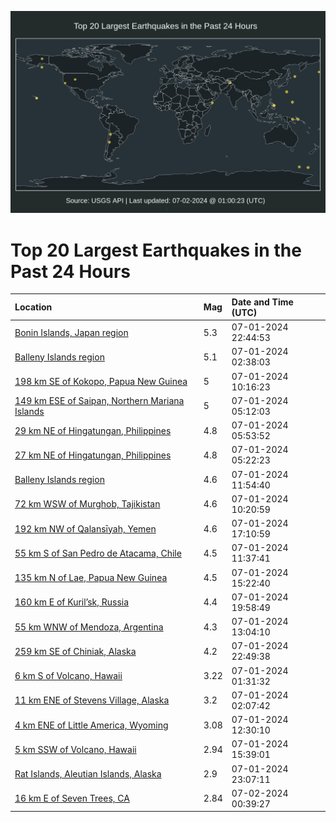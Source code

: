 ![Map](./map.png)

# Top 20 Largest Earthquakes in the Past 24 Hours

| Location | Mag | Date and Time (UTC) |
|:---|:---|:---|
| [Bonin Islands, Japan region](https://earthquake.usgs.gov/earthquakes/eventpage/us6000n9pu) | 5.3 | 07-01-2024 22:44:53 |
| [Balleny Islands region](https://earthquake.usgs.gov/earthquakes/eventpage/us6000n9iu) | 5.1 | 07-01-2024 02:38:03 |
| [198 km SE of Kokopo, Papua New Guinea](https://earthquake.usgs.gov/earthquakes/eventpage/us6000n9k8) | 5 | 07-01-2024 10:16:23 |
| [149 km ESE of Saipan, Northern Mariana Islands](https://earthquake.usgs.gov/earthquakes/eventpage/us6000n9jh) | 5 | 07-01-2024 05:12:03 |
| [29 km NE of Hingatungan, Philippines](https://earthquake.usgs.gov/earthquakes/eventpage/us6000n9jl) | 4.8 | 07-01-2024 05:53:52 |
| [27 km NE of Hingatungan, Philippines](https://earthquake.usgs.gov/earthquakes/eventpage/us6000n9jj) | 4.8 | 07-01-2024 05:22:23 |
| [Balleny Islands region](https://earthquake.usgs.gov/earthquakes/eventpage/us6000n9kg) | 4.6 | 07-01-2024 11:54:40 |
| [72 km WSW of Murghob, Tajikistan](https://earthquake.usgs.gov/earthquakes/eventpage/us6000n9k9) | 4.6 | 07-01-2024 10:20:59 |
| [192 km NW of Qalansīyah, Yemen](https://earthquake.usgs.gov/earthquakes/eventpage/us6000n9m4) | 4.6 | 07-01-2024 17:10:59 |
| [55 km S of San Pedro de Atacama, Chile](https://earthquake.usgs.gov/earthquakes/eventpage/us6000n9ke) | 4.5 | 07-01-2024 11:37:41 |
| [135 km N of Lae, Papua New Guinea](https://earthquake.usgs.gov/earthquakes/eventpage/us6000n9le) | 4.5 | 07-01-2024 15:22:40 |
| [160 km E of Kuril’sk, Russia](https://earthquake.usgs.gov/earthquakes/eventpage/us6000n9nz) | 4.4 | 07-01-2024 19:58:49 |
| [55 km WNW of Mendoza, Argentina](https://earthquake.usgs.gov/earthquakes/eventpage/us6000n9kn) | 4.3 | 07-01-2024 13:04:10 |
| [259 km SE of Chiniak, Alaska](https://earthquake.usgs.gov/earthquakes/eventpage/us6000n9pw) | 4.2 | 07-01-2024 22:49:38 |
| [6 km S of Volcano, Hawaii](https://earthquake.usgs.gov/earthquakes/eventpage/hv74307291) | 3.22 | 07-01-2024 01:31:32 |
| [11 km ENE of Stevens Village, Alaska](https://earthquake.usgs.gov/earthquakes/eventpage/ak0248eokyvh) | 3.2 | 07-01-2024 02:07:42 |
| [4 km ENE of Little America, Wyoming](https://earthquake.usgs.gov/earthquakes/eventpage/uu80075061) | 3.08 | 07-01-2024 12:30:10 |
| [5 km SSW of Volcano, Hawaii](https://earthquake.usgs.gov/earthquakes/eventpage/hv74309441) | 2.94 | 07-01-2024 15:39:01 |
| [Rat Islands, Aleutian Islands, Alaska](https://earthquake.usgs.gov/earthquakes/eventpage/ak0248f1317v) | 2.9 | 07-01-2024 23:07:11 |
| [16 km E of Seven Trees, CA](https://earthquake.usgs.gov/earthquakes/eventpage/nc75029661) | 2.84 | 07-02-2024 00:39:27 |
